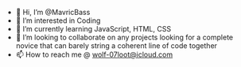 - 👋 Hi, I’m @MavricBass
- 👀 I’m interested in Coding 
- 🌱 I’m currently learning JavaScript, HTML, CSS
- 💞️ I’m looking to collaborate on any projects looking for a complete novice that can barely string a coherent line of code together
- 📫 How to reach me @ wolf-07loot@icloud.com

<!---
MavricBass/MavricBass is a ✨ special ✨ repository because its `README.md` (this file) appears on your GitHub profile.
You can click the Preview link to take a look at your changes.
--->
